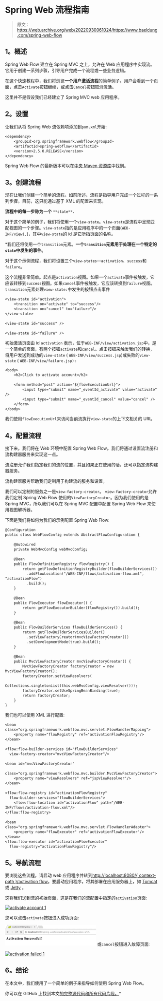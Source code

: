 # Spring Web 流程指南

> 原文：<https://web.archive.org/web/20220930061024/https://www.baeldung.com/spring-web-flow>

## 1。概述

Spring Web Flow 建立在 Spring MVC 之上，允许在 Web 应用程序中实现流。它用于创建一系列步骤，引导用户完成一个流程或一些业务逻辑。

在这个快速教程中，我们将浏览**一个用户激活流程**的简单例子。用户会看到一个页面，点击`Activate`按钮继续，或点击`Cancel`按钮取消激活。

这里并不是假设我们已经建立了 Spring MVC web 应用程序。

## 2。设置

让我们从将 Spring Web 流依赖项添加到`pom.xml`开始:

```
<dependency>
    <groupId>org.springframework.webflow</groupId>
    <artifactId>spring-webflow</artifactId>
    <version>2.5.0.RELEASE</version>
</dependency>
```

Spring Web Flow 的最新版本可以在[中央 Maven 资源库](https://web.archive.org/web/20220628152120/https://search.maven.org/classic/#search%7Cgav%7C1%7Cg%3A%22org.springframework.webflow%22%20AND%20a%3A%22spring-webflow%22)中找到。

## 3。创建流程

现在让我们创建一个简单的流程。如前所述，流程是指导用户完成一个过程的一系列步骤。目前，这只能通过基于 XML 的配置来实现。

**流程中的每一步称为一个** `**state**.`

对于这个简单的例子，我们将使用一个`view-state`。`view-state`是流程中呈现匹配视图的一个步骤。`view-state`指的是应用程序中的一个页面(`WEB-INF/view),`)，其中`view-state`的 id 是它所指页面的名称。

 *我们还将使用一个`transition`元素。**一个`transition`元素用于处理在一个特定的`state`中发生的事件。**

对于这个示例流程，我们将设置三个`view-states`—`activation`、`success`和`failure`。

这个流程非常简单。起点是`activation`视图。如果一个`activate`事件被触发，它应该转移到`success`视图。如果`cancel`事件被触发，它应该转换到`failure`视图。`transition`元素处理`view-state:`中发生的按钮点击事件

```
<view-state id="activation">
    <transition on="activate" to="success"/>
    <transition on="cancel" to="failure"/>
</view-state>

<view-state id="success" />

<view-state id="failure" />
```

初始激活页面由 id `activation` 表示，位于`WEB-INF/view/activation.jsp`中，是一个简单的页面，有两个按钮`activate`和`cancel`。点击按钮来触发我们的转换，将用户发送到成功的`view-state` ( `WEB-INF/view/success.jsp`)或失败的`view-state` ( `WEB-INF/view/failure.jsp):`

```
<body>
    <h2>Click to activate account</h2>

    <form method="post" action="${flowExecutionUrl}">
        <input type="submit" name="_eventId_activate" value="activate" />
        <input type="submit" name="_eventId_cancel" value="cancel" />
    </form>
</body>
```

我们使用`flowExecutionUrl`来访问当前流执行`view-state`的上下文相关的 URI。

## 4。配置流程

接下来，我们将在 Web 环境中配置 Spring Web Flow。我们将通过设置流注册和流构建器服务来实现这一点。

流注册允许我们指定我们的流的位置，并且如果正在使用的话，还可以指定流构建器服务。

流构建器服务帮助我们定制用于构建流的服务和设置。

我们可以定制的服务之一是`view-factory-creator`。 `view-factory-creator`允许我们定制 Spring Web Flow 使用的`ViewFactoryCreator`。因为我们使用的是 Spring MVC，所以我们可以在 Spring MVC 配置中配置 Spring Web Flow 来使用视图解析器。

下面是我们将如何为我们的示例配置 Spring Web Flow:

```
@Configuration
public class WebFlowConfig extends AbstractFlowConfiguration {

    @Autowired
    private WebMvcConfig webMvcConfig;

    @Bean
    public FlowDefinitionRegistry flowRegistry() {
        return getFlowDefinitionRegistryBuilder(flowBuilderServices())
          .addFlowLocation("/WEB-INF/flows/activation-flow.xml", "activationFlow")
          .build();
    }

    @Bean
    public FlowExecutor flowExecutor() {
        return getFlowExecutorBuilder(flowRegistry()).build();
    }

    @Bean
    public FlowBuilderServices flowBuilderServices() {
        return getFlowBuilderServicesBuilder()
          .setViewFactoryCreator(mvcViewFactoryCreator())
          .setDevelopmentMode(true).build();
    }

    @Bean
    public MvcViewFactoryCreator mvcViewFactoryCreator() {
        MvcViewFactoryCreator factoryCreator = new MvcViewFactoryCreator();
        factoryCreator.setViewResolvers(
          Collections.singletonList(this.webMvcConfig.viewResolver()));
        factoryCreator.setUseSpringBeanBinding(true);
        return factoryCreator;
    }
}
```

我们也可以使用 XML 进行配置:

```
<bean class="org.springframework.webflow.mvc.servlet.FlowHandlerMapping">
    <property name="flowRegistry" ref="activationFlowRegistry"/>
</bean>

<flow:flow-builder-services id="flowBuilderServices"
  view-factory-creator="mvcViewFactoryCreator"/>

<bean id="mvcViewFactoryCreator" 
  class="org.springframework.webflow.mvc.builder.MvcViewFactoryCreator">
    <property name="viewResolvers" ref="jspViewResolver"/>
</bean>

<flow:flow-registry id="activationFlowRegistry" 
  flow-builder-services="flowBuilderServices">
    <flow:flow-location id="activationFlow" path="/WEB-INF/flows/activation-flow.xml"/>
</flow:flow-registry>

<bean class="org.springframework.webflow.mvc.servlet.FlowHandlerAdapter">
    <property name="flowExecutor" ref="activationFlowExecutor"/>
</bean>
<flow:flow-executor id="activationFlowExecutor" 
  flow-registry="activationFlowRegistry"/>
```

## 5。导航流程

要浏览这些流程，请启动 web 应用程序并转到[http://localhost:8080/{ context-path }/activation flow](https://web.archive.org/web/20220628152120/http://localhost:8080/{context-path}/activationFlow)。要启动应用程序，将其部署在应用服务器上，如 [Tomcat](/web/20220628152120/https://www.baeldung.com/tomcat-deploy-war) 或 [Jetty](/web/20220628152120/https://www.baeldung.com/deploy-to-jetty) 。

这将我们送到流的初始页面，这是在我们的流配置中指定的`activation`页面:

[![activate account 1](img/99f9758df557349fde4b64d60e813cf2.png)](/web/20220628152120/https://www.baeldung.com/wp-content/uploads/2017/05/activate-account-1.png)

您可以点击`activate`按钮进入成功页面:

[![activation successful 1](img/da221f7091458494346da26b31fe58c7.png)](/web/20220628152120/https://www.baeldung.com/wp-content/uploads/2017/05/activation-successful-1-1.png) 或`cancel`按钮进入故障页面:

[![activation failed 1](img/99b2596844daffa80d8c767f1947b655.png)](/web/20220628152120/https://www.baeldung.com/wp-content/uploads/2017/05/activation-failed-1-1.png)

## 6。结论

在本文中，我们使用了一个简单的例子来指导如何使用 Spring Web Flow。

你可以在 GitHub 上找到本文[的完整源代码和所有代码片段。](https://web.archive.org/web/20220628152120/https://github.com/eugenp/tutorials/tree/master/spring-web-modules/spring-mvc-webflow)*